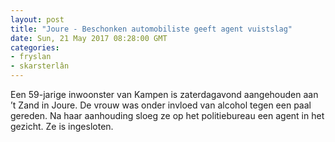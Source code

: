 ```yaml
---
layout: post
title: "Joure - Beschonken automobiliste geeft agent vuistslag"
date: Sun, 21 May 2017 08:28:00 GMT
categories: 
- fryslan 
- skarsterlân 
---
```


Een 59-jarige inwoonster van Kampen is zaterdagavond aangehouden aan ’t Zand in Joure. De vrouw was onder invloed van alcohol tegen een paal gereden. Na haar aanhouding sloeg ze op het politiebureau een agent in het gezicht. Ze is ingesloten.
